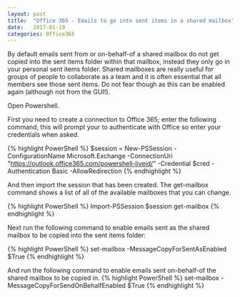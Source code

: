 ```yaml
---
layout: post
title:  "Office 365 - Emails to go into sent items in a shared mailbox"
date:   2017-01-19
categories: Office365
---
```


By default emails sent from or on-behalf-of a shared mailbox do not get copied into the sent items folder within that mailbox, instead they only go in your personal sent items folder. Shared mailboxes are really useful for groups of people to collaborate as a team and it is often essential that all members see those sent items. Do not fear though as this can be enabled again (although not from the GUI!).

Open Powershell.

First you need to create a connection to Office 365; enter the following command, this will prompt your to authenticate with Office so enter your credentials when asked. 

{% highlight PowerShell %}
$session = New-PSSession -ConfigurationName Microsoft.Exchange -ConnectionUri "https://outlook.office365.com/powershell-liveid/" -Credential $cred -Authentication Basic -AllowRedirection
{% endhighlight %}

And then import the session that has been created. The get-mailbox command shows a list of all of the available mailboxes that you can change.

{% highlight PowerShell %}
Import-PSSession $session
get-mailbox
{% endhighlight %}

Next run the following command to enable emails sent as the shared mailbox to be copied into the sent items folder:

{% highlight PowerShell %}
set-mailbox <mailboxalias> -MessageCopyForSentAsEnabled $True
{% endhighlight %}

And run the following command to enable emails sent on-behalf-of the shared mailbox to be copied in.
{% highlight PowerShell %}
set-mailbox <mailboxalias> -MessageCopyForSendOnBehalfEnabled $True
{% endhighlight %}
